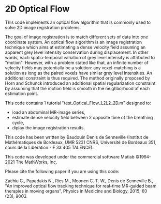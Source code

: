 # 2D Optical Flow

This code implements an optical flow algorithm that is commonly used to solve 2D image registration problems. 

The goal of image registration is to match different sets of data into one coordinate system. An optical flow algorithm is an image registration technique which aims at estimating a dense velocity field assuming an apparent grey level intensity conservation during displacement. In other words, each spatio-temporal variation of grey level intensity is attributed to "motion". However, with a problem stated like that, an infinite number of velocity fields may potentially be a solution: any voxel-matching is a solution as long as the paired voxels have similar grey level intensities. An additional constraint is thus required. The method originally proposed by Horn and Schunck introduced an additional spatial regularization constraint by assuming that the motion field is smooth in the neighborhood of each estimation point.

This code contains 1 tutorial "test_Optical_Flow_L2L2_2D.m" designed to:
- load an abdominal MR-image series,
- estimate dense velocity field between 2 opposite time of the breathing cycle,
- diplay the image registration results.

This code has been written by Baudouin Denis de Senneville (Institut de Mathématiques de Bordeaux, UMR 5231 CNRS, Université de Bordeaux 351, cours de la Libération - F 33 405 TALENCE).

This code was developed under the commercial software Matlab ©1994-2021 The MathWorks, Inc.

Please cite the following paper if you are using this code:

Zachiu C., Papadakis N., Ries M., Moonen C. T. W., Denis de Senneville B., "An improved optical flow tracking technique for real-time MR-guided beam therapies in moving organs", Physics in Medicine and Biology, 2015; 60 (23), 9003.
